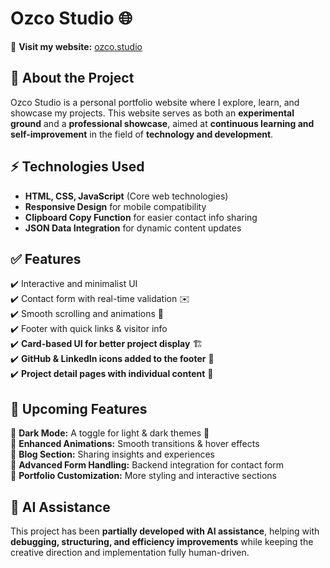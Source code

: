 # Ozco Studio 🌐  

🚀 **Visit my website:** [ozco.studio](https://ozco.studio)  

## 📌 About the Project  
Ozco Studio is a personal portfolio website where I explore, learn, and showcase my projects. This website serves as both an **experimental ground** and a **professional showcase**, aimed at **continuous learning and self-improvement** in the field of **technology and development**.  

## ⚡ Technologies Used  
- **HTML, CSS, JavaScript** (Core web technologies)  
- **Responsive Design** for mobile compatibility  
- **Clipboard Copy Function** for easier contact info sharing  
- **JSON Data Integration** for dynamic content updates  

## ✅ Features  
✔️ Interactive and minimalist UI  
✔️ Contact form with real-time validation ✉️  
✔️ Smooth scrolling and animations 🎨  
✔️ Footer with quick links & visitor info  
✔️ **Card-based UI for better project display** 🏗️  
✔️ **GitHub & LinkedIn icons added to the footer** 🔗  
✔️ **Project detail pages with individual content** 📝  

## 🔮 Upcoming Features   
🚀 **Dark Mode:** A toggle for light & dark themes 🌙  
🚀 **Enhanced Animations:** Smooth transitions & hover effects  
🚀 **Blog Section:** Sharing insights and experiences  
🚀 **Advanced Form Handling:** Backend integration for contact form  
🚀 **Portfolio Customization:** More styling and interactive sections    

## 🤖 AI Assistance  
This project has been **partially developed with AI assistance**, helping with **debugging, structuring, and efficiency improvements** while keeping the creative direction and implementation fully human-driven.  
